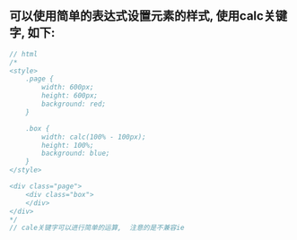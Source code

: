 ## 可以使用简单的表达式设置元素的样式, 使用calc关键字, 如下:
```javascript
// html
/*
<style>
	.page {
		width: 600px;
		height: 600px;
		background: red;
	}

	.box {
		width: calc(100% - 100px);
		height: 100%;
		background: blue;
	}
</style>

<div class="page">
	<div class="box">
	</div>
</div>
*/
// cale关键字可以进行简单的运算,  注意的是不兼容ie
